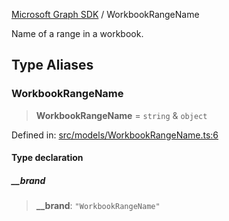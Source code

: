 [Microsoft Graph SDK](README.md) / WorkbookRangeName

Name of a range in a workbook.

## Type Aliases

### WorkbookRangeName

> **WorkbookRangeName** = `string` & `object`

Defined in: [src/models/WorkbookRangeName.ts:6](https://github.com/Future-Secure-AI/microsoft-graph/blob/main/src/models/WorkbookRangeName.ts#L6)

#### Type declaration

##### \_\_brand

> **\_\_brand**: `"WorkbookRangeName"`
